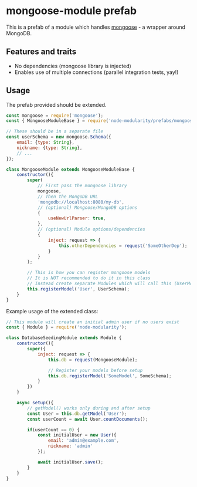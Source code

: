 # mongoose-module prefab

This is a prefab of a module which handles [mongoose](https://www.npmjs.com/package/mongoose) - a wrapper around MongoDB.

## Features and traits

- No dependencies (mongoose library is injected)
- Enables use of multiple connections (parallel integration tests, yay!)

## Usage

The prefab provided should be extended.

```javascript
const mongoose = require('mongoose');
const { MongooseModuleBase } = require('node-modularity/prefabs/mongoose-module');

// These should be in a separate file
const userSchema = new mongoose.Schema({
    email: {type: String},
    nickname: {type: String},
    // ...
});

class MongooseModule extends MongooseModuleBase {
    constructor(){
        super(
            // First pass the mongoose library
            mongoose,
            // Then the MongoDB URL
            'mongodb://localhost:8080/my-db',
            // (optional) Mongoose/MongoDB options
            {
                useNewUrlParser: true,
            },
            // (optional) Module options/dependencies
            {
                inject: request => {
                    this.otherDependencies = request('SomeOtherDep');
                }
            }
        );

        // This is how you can register mongoose models
        // It is NOT recommended to do it in this class
        // Instead create separate Modules which will call this (UserModule)
        this.registerModel('User', UserSchema);
    }
}
```

Example usage of the extended class:

```javascript
// This module will create an initial admin user if no users exist
const { Module } = require('node-modularity');

class DatabaseSeedingModule extends Module {
    constructor(){
        super({
            inject: request => {
                this.db = request(MongooseModule);

                // Register your models before setup
                this.db.registerModel('SomeModel', SomeSchema);
            }
        })
    }

    async setup(){
        // getModel() works only during and after setup
        const User = this.db.getModel('User');
        const userCount = await User.countDocuments();

        if(userCount == 0) {
            const initialUser = new User({
                email: 'admin@example.com',
                nickname: 'admin'
            });

            await initialUser.save();
        }
    }
}
```
